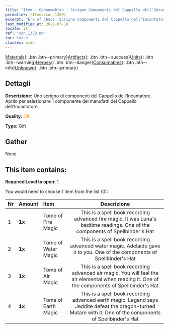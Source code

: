 ```yaml
---
title: "Item - Consumables - Scrigno Componenti del Cappello dell'Incantatore"
permalink: /Items/con_1359/
excerpt: "Era of Chaos  Scrigno Componenti del Cappello dell'Incantatore"
last_modified_at: 2021-03-18
locale: it
ref: "con_1359.md"
toc: false
classes: wide
---
```

 [Materials](/it/Items/){: .btn .btn--primary}[Artifacts](/it/Items/Artifacts/){: .btn .btn--success}[Units](/it/Items/Units/){: .btn .btn--warning}[Heroes](/it/Items/Heroes/){: .btn .btn--danger}[Consumables](/it/Items/Consumables/){: .btn .btn--info}[Unknown](/it/Items/Unknown/){: .btn .btn--primary}

## Dettagli
 **Descrizione:** Uno scrigno di componenti del Cappello dell'Incantatore. Aprilo per selezionare 1 componente dei manufatti del Cappello dell'Incantatore.

 **Quality:** <span style="color: #FF8C00">OK</span>

 **Type:** Gift

## Gather

  None

## This item contains:

 **Required Level to open:** 1

 You would need to choose 1 item from the list (0):

  | Nr | Amount |     Item    | Descrizione |
  |:---|:-------|:------------|:-----------:|
  | 1 |  **1x** | Tome of Fire Magic | This is a spell book recording advanced fire magic. It was Luna's bedtime readings. One of the components of Spellbinder's Hat  | 
  | 2 |  **1x** | Tome of Water Magic | This is a spell book recording advanced water magic. Adelaide gave it to you. One of the components of Spellbinder's Hat  | 
  | 3 |  **1x** | Tome of Air Magic | This is a spell book recording advanced air magic. You will feel the air elemental when reading it. One of the components of Spellbinder's Hat  | 
  | 4 |  **1x** | Tome of Earth Magic | This is a spell book recording advanced earth magic. Legend says Jeddite defeat the dragon-turned Mutare with it. One of the components of Spellbinder's Hat  | 
